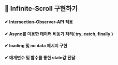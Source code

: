 ## 🚩 Infinite-Scroll 구현하기

#### ✔ Intersection-Observer-API 적용

#### ✔ Async를 이용한 데이터 비동기 처리( try, catch, finally )

#### ✔ loading 및 no data 메시지 구현

#### ✔ 매개변수 및 함수를 통한 state값 전달
